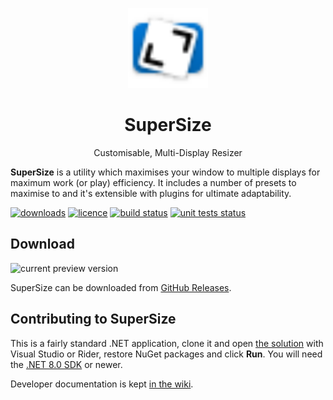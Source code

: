 <p align="center"><img src="Assets/Logo/Logo.vector.svg" alt="SuperSize Logo" height="128" /></p>
<h1 align="center">SuperSize</h1>
<p align="center">Customisable, Multi-Display Resizer</p>

**SuperSize** is a utility which maximises your window to multiple displays for maximum work (or play) efficiency. It includes a number of presets to maximise to and it's extensible with plugins for ultimate adaptability.

[![downloads](https://img.shields.io/github/downloads/itisrazza/SuperSize/total)](#download)
[![licence](https://img.shields.io/github/license/itisrazza/SuperSize)](LICENSE)
[![build status](https://img.shields.io/github/actions/workflow/status/itisrazza/SuperSize/nightlies.yml?branch=master&label=build)](https://github.com/itisrazza/SuperSize/actions/workflows/nightlies.yml)
[![unit tests status](https://img.shields.io/github/actions/workflow/status/itisrazza/SuperSize/unit-testing.yml?branch=master&label=tests)](https://github.com/itisrazza/SuperSize/actions/workflows/unit-testing.yml)

## Download

![current preview version](https://img.shields.io/github/v/release/itisrazza/SuperSize?include_prereleases&display_name=tag&label=preview%20version)

SuperSize can be downloaded from [GitHub Releases][release].

[release]: https://github.com/thegreatrazz/SuperSize/releases

## Contributing to SuperSize

This is a fairly standard .NET application, clone it and open [the solution](SuperSize.sln) with Visual Studio or Rider, restore NuGet packages and click **Run**. You will need the [.NET 8.0 SDK](https://dotnet.microsoft.com/en-us/download/dotnet/8.0) or newer.

Developer documentation is kept [in the wiki](https://github.com/itisrazza/SuperSize/wiki/For-Developers).
